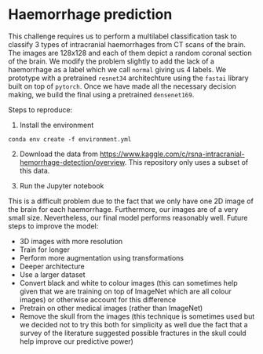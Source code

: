 # Haemorrhage prediction

This challenge requires us to perform a multilabel classification task to classify 3 types of intracranial haemorrhages from CT scans of the brain. The images are 128x128 and each of them depict a random coronal section of the brain. We modify the problem slightly to add the lack of a haemorrhage as a label which we call `normal`  giving us 4 labels. We prototype with a pretrained `resnet34` architechture using the `fastai` library built on top of `pytorch`. Once we have made all the necessary decision making, we build the final using a pretrained `densenet169`.

Steps to reproduce:

1. Install the environment

`conda env create -f environment.yml`

2. Download the data from https://www.kaggle.com/c/rsna-intracranial-hemorrhage-detection/overview. This repository only uses a subset of this data.

3. Run the Jupyter notebook


This is a difficult problem due to the fact that we only have one 2D image of the brain for each haemorrhage. Furthermore, our images are of a very small size. Nevertheless, our final model performs reasonably well. Future steps to improve the model:

- 3D images with more resolution
- Train for longer
- Perform more augmentation using transformations
- Deeper architecture
- Use a larger dataset
- Convert black and white to colour images (this can sometimes help given that we are training on top of ImageNet which are all colour images) or otherwise account for this difference
- Pretrain on other medical images (rather than ImageNet)
- Remove the skull from the images (this technique is sometimes used but we decided not to try this both for simplicity as well due the fact that a survey of the literature suggested possible fractures in the skull could help improve our predictive power) 
